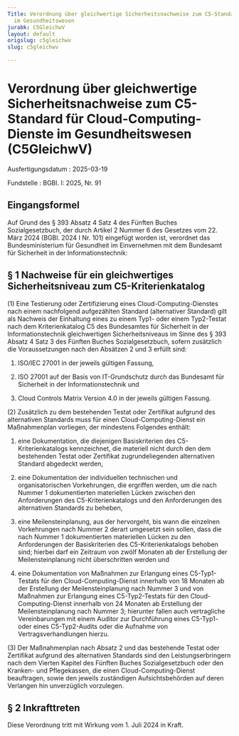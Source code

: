 ```yaml
---
Title: Verordnung über gleichwertige Sicherheitsnachweise zum C5-Standard für Cloud-Computing-Dienste
  im Gesundheitswesen
jurabk: C5GleichwV
layout: default
origslug: c5gleichwv
slug: c5gleichwv

---
```


# Verordnung über gleichwertige Sicherheitsnachweise zum C5-Standard für Cloud-Computing-Dienste im Gesundheitswesen (C5GleichwV)

Ausfertigungsdatum
:   2025-03-19

Fundstelle
:   BGBl. I: 2025, Nr. 91


## Eingangsformel

Auf Grund des § 393 Absatz 4 Satz 4 des Fünften Buches Sozialgesetzbuch, der durch Artikel 2 Nummer 6 des Gesetzes vom 22. März 2024 (BGBl. 2024 I Nr. 101) eingefügt worden ist, verordnet das Bundesministerium für Gesundheit im Einvernehmen mit dem Bundesamt für Sicherheit in der Informationstechnik:


## § 1 Nachweise für ein gleichwertiges Sicherheitsniveau zum C5-Kriterienkatalog

(1) Eine Testierung oder Zertifizierung eines Cloud-Computing-Dienstes nach einem nachfolgend aufgezählten Standard (alternativer Standard) gilt als Nachweis der Einhaltung eines zu einem Typ1- oder einem Typ2-Testat nach dem Kriterienkatalog C5 des Bundesamtes für Sicherheit in der Informationstechnik gleichwertigen Sicherheitsniveaus im Sinne des § 393 Absatz 4 Satz 3 des Fünften Buches Sozialgesetzbuch, sofern zusätzlich die Voraussetzungen nach den Absätzen 2 und 3 erfüllt sind:

1.  ISO/IEC 27001 in der jeweils gültigen Fassung,


2.  ISO 27001 auf der Basis von IT-Grundschutz durch das Bundesamt für Sicherheit in der Informationstechnik und


3.  Cloud Controls Matrix Version 4.0 in der jeweils gültigen Fassung.




(2) Zusätzlich zu dem bestehenden Testat oder Zertifikat aufgrund des alternativen Standards muss für einen Cloud-Computing-Dienst ein Maßnahmenplan vorliegen, der mindestens Folgendes enthält:

1.  eine Dokumentation, die diejenigen Basiskriterien des C5-Kriterienkatalogs kennzeichnet, die materiell nicht durch den dem bestehenden Testat oder Zertifikat zugrundeliegenden alternativen Standard abgedeckt werden,


2.  eine Dokumentation der individuellen technischen und organisatorischen Vorkehrungen, die ergriffen werden, um die nach Nummer 1 dokumentierten materiellen Lücken zwischen den Anforderungen des C5-Kriterienkatalogs und den Anforderungen des alternativen Standards zu beheben,


3.  eine Meilensteinplanung, aus der hervorgeht, bis wann die einzelnen Vorkehrungen nach Nummer 2 derart umgesetzt sein sollen, dass die nach Nummer 1 dokumentierten materiellen Lücken zu den Anforderungen der Basiskriterien des C5-Kriterienkatalogs behoben sind; hierbei darf ein Zeitraum von zwölf Monaten ab der Erstellung der Meilensteinplanung nicht überschritten werden und


4.  eine Dokumentation von Maßnahmen zur Erlangung eines C5-Typ1-Testats für den Cloud-Computing-Dienst innerhalb von 18 Monaten ab der Erstellung der Meilensteinplanung nach Nummer 3 und von Maßnahmen zur Erlangung eines C5-Typ2-Testats für den Cloud-Computing-Dienst innerhalb von 24 Monaten ab Erstellung der Meilensteinplanung nach Nummer 3; hierunter fallen auch vertragliche Vereinbarungen mit einem Auditor zur Durchführung eines C5-Typ1- oder eines C5-Typ2-Audits oder die Aufnahme von Vertragsverhandlungen hierzu.




(3) Der Maßnahmenplan nach Absatz 2 und das bestehende Testat oder Zertifikat aufgrund des alternativen Standards sind den Leistungserbringern nach dem Vierten Kapitel des Fünften Buches Sozialgesetzbuch oder den Kranken- und Pflegekassen, die einen Cloud-Computing-Dienst beauftragen, sowie den jeweils zuständigen Aufsichtsbehörden auf deren Verlangen hin unverzüglich vorzulegen.


## § 2 Inkrafttreten

Diese Verordnung tritt mit Wirkung vom 1. Juli 2024 in Kraft.

